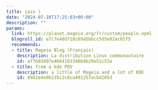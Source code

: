 ```yaml
---
title: çais )
date: "2024-07-10T17:25:03+00:00"
description: ""
params:
  link: https://planet.mageia.org/fr/custom/people.opml
  blogroll_id: e7c7e4dd718c69a5bbcc5d5e82ac81f5
  recommends:
  - title: Mageia Blog (Français)
    description: La distribution Linux communautaire
    id: af7b03497e466416334004b29e51c53a
  - title: from a kde POV
    description: a little of Mageia and a lot of KDE
    id: 8942e4e86235c2c6ca491257acbd265d
---
```

